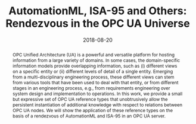 ---
abstract: OPC Unified Architecture (UA) is a powerful and versatile platform for hosting
  information from a large variety of domains. In some cases, the domain-specific
  information models provide overlapping information, such as (i) different views
  on a specific entity or (ii) different levels of detail of a single entity. Emerging
  from a multi-disciplinary engineering process, these different views can stem from
  various tools that have been used to deal with that entity, or from different stages
  in an engineering process, e.g., from requirements engineering over system design
  and implementation to operations. In this work, we provide a small but expressive
  set of OPC UA reference types that unobtrusively allow the persistent instantiation
  of additional knowledge with respect to relations between OPC UA nodes. We will
  show the application of these reference types on the basis of a rendezvous of AutomationML
  and ISA-95 in an OPC UA server.
authors:
- Bernhard Wally
- Christian Huemer
- Alexandra Mazak
- Manuel Wimmer
date: '2018-08-20'
featured: false
links:
- name: Publik
  url: https://publik.tuwien.ac.at/showentry.php?ID=269748&lang=2
publication_types:
- '1'
publishDate: '2018-08-20'
specifics: 'Vortrag: 14th International Conference on Automation Science and Engineering
  (CASE 2018), München; 20.08.2018 - 24.08.2018; in: "Proceedings of the 14th International
  Conference on Automation Science and Engineering", (2018), ISBN: 978-1-5386-2514-9;
  S. 1381 - 1387.'
title: 'AutomationML, ISA-95 and Others: Rendezvous in the OPC UA Universe'
url_pdf: ''
---